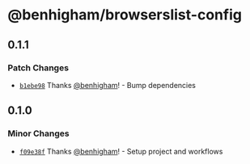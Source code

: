 # @benhigham/browserslist-config

## 0.1.1

### Patch Changes

- [`b1ebe98`](https://github.com/benhigham/browserslist-config/commit/b1ebe98eb411628ea2757c8777c9b89bc1fab811) Thanks [@benhigham](https://github.com/benhigham)! - Bump dependencies

## 0.1.0

### Minor Changes

- [`f09e38f`](https://github.com/benhigham/browserslist-config/commit/f09e38f5c884c9b1e9578e467797709b746add3e) Thanks [@benhigham](https://github.com/benhigham)! - Setup project and workflows

